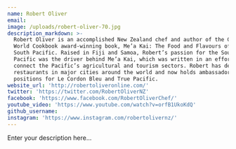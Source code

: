 ```yaml
---
name: Robert Oliver
email:
image: /uploads/robert-oliver-70.jpg
description_markdown: >-
  Robert Oliver is an accomplished New Zealand chef and author of the Gourmand
  World Cookbook award-winning book, Me’a Kai: The Food and Flavours of the
  South Pacific. Raised in Fiji and Samoa, Robert’s passion for the South
  Pacific was the driver behind Me’a Kai, which was written in an effort to
  connect the Pacific’s agricultural and tourism sectors. Robert has developed
  restaurants in major cities around the world and now holds ambassador
  positions for Le Cordon Bleu and True Pacific.
website_url: 'http://robertoliveronline.com/'
twitter: 'https://twitter.com/RobertOliverNZ'
facebook: 'https://www.facebook.com/RobertOliverChef/'
youtube_video: 'https://www.youtube.com/watch?v=orfB1UkoKdQ'
github_username:
instagram: 'https://www.instagram.com/robertolivernz/'
---
```


Enter your description here...
